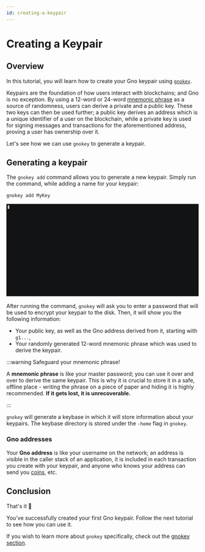 ```yaml
---
id: creating-a-keypair
---
```


# Creating a Keypair

## Overview

In this tutorial, you will learn how to create your Gno keypair using 
[`gnokey`](../../gno-tooling/cli/gnokey/gnokey.md). 

Keypairs are the foundation of how users interact with blockchains; and Gno is 
no exception. By using a 12-word or 24-word [mnemonic phrase](https://www.zimperium.com/glossary/mnemonic-seed/#:~:text=A%20mnemonic%20seed%2C%20also%20known,wallet%20software%20or%20hardware%20device.) 
as a source of randomness, users can derive a private and a public key.
These two keys can then be used further; a public key derives an address which is
a unique identifier of a user on the blockchain, while a private key is used for
signing messages and transactions for the aforementioned address, proving a user 
has ownership over it. 

Let's see how we can use `gnokey` to generate a keypair.

## Generating a keypair

The `gnokey add` command allows you to generate a new keypair. Simply run the 
command, while adding a name for your keypair:

```bash
gnokey add MyKey
```

![gnokey-add-random](../../assets/getting-started/local-setup/creating-a-key-pair/gnokey-add-random.gif)

After running the command, `gnokey` will ask you to enter a password that will be
used to encrypt your keypair to the disk. Then, it will show you the following
information:
- Your public key, as well as the Gno address derived from it, starting with `g1...`,
- Your randomly generated 12-word mnemonic phrase which was used to derive the keypair.

:::warning Safeguard your mnemonic phrase!

A **mnemonic phrase** is like your master password; you can use it over and over
to derive the same keypair. This is why it is crucial to store it in a safe,
offline place - writing the phrase on a piece of paper and hiding it is highly
recommended. **If it gets lost, it is unrecoverable.**

::: 

`gnokey` will generate a keybase in which it will store information about your
keypairs. The keybase directory is stored under the `-home` flag in `gnokey`.

### Gno addresses

Your **Gno address** is like your username on the network; an address is visible
in the caller stack of an application, it is included in each transaction you create
with your keypair, and anyone who knows your address can send you [coins](../../concepts/stdlibs/coin.md),
etc.

## Conclusion

That's it 🎉

You've successfully created your first Gno keypair. Follow the next tutorial to 
see how you can use it.

If you wish to learn more about `gnokey` specifically, check out the 
[gnokey section](../../gno-tooling/cli/gnokey/gnokey.md).










